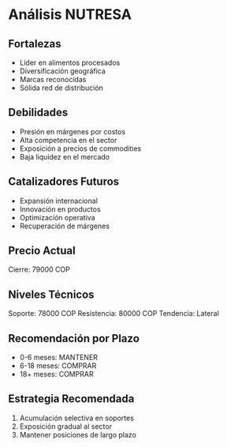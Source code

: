 # Análisis NUTRESA

## Fortalezas

- Líder en alimentos procesados
- Diversificación geográfica
- Marcas reconocidas
- Sólida red de distribución

## Debilidades

- Presión en márgenes por costos
- Alta competencia en el sector
- Exposición a precios de commodities
- Baja liquidez en el mercado

## Catalizadores Futuros

- Expansión internacional
- Innovación en productos
- Optimización operativa
- Recuperación de márgenes

## Precio Actual

Cierre: 79000 COP

## Niveles Técnicos

Soporte: 78000 COP
Resistencia: 80000 COP
Tendencia: Lateral

## Recomendación por Plazo

- 0-6 meses: MANTENER
- 6-18 meses: COMPRAR
- 18+ meses: COMPRAR

## Estrategia Recomendada

1. Acumulación selectiva en soportes
2. Exposición gradual al sector
3. Mantener posiciones de largo plazo
